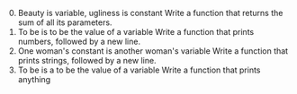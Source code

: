 0. Beauty is variable, ugliness is constant
Write a function that returns the sum of all its parameters.
1. To be is to be the value of a variable 
Write a function that prints numbers, followed by a new line.
2. One woman's constant is another woman's variable 
Write a function that prints strings, followed by a new line.
3. To be is a to be the value of a variable 
Write a function that prints anything
